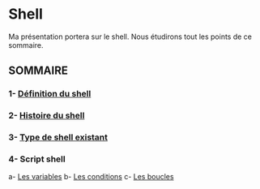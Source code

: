 # Shell

Ma présentation portera sur le shell. Nous étudirons tout les points de ce sommaire.

## SOMMAIRE
### 1- [Définition du shell](https://github.com/NemsB/Shell/blob/main/definition.md#1--quest-ce-que-le-shell-)
### 2- [Histoire du shell](https://github.com/NemsB/Shell/blob/main/histoire.md)
### 3- [Type de shell existant](https://github.com/NemsB/Shell/blob/main/typedeshell.md#type-de-shell)
### 4- Script shell
   a- [Les variables](https://github.com/NemsB/Shell/blob/main/variable.md#les-variables)
   b- [Les conditions](https://github.com/NemsB/Shell/blob/main/condition.md#les-conditions)
   c- [Les boucles](https://github.com/NemsB/Shell/blob/main/boucle.md#les-boucles)


